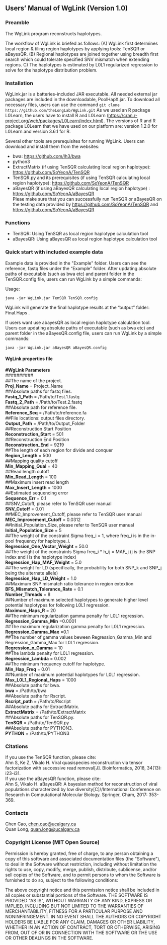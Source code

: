 ## Users’ Manual of WgLink (Version 1.0)
### Preamble
The WgLink program reconstructs haplotypes.


The workflow of WgLink is briefed as follows: (A) WgLink first determines local region & tiling region haplotypes by applying tools: TenSQR or aBayesQR. 
(B) Regional haplotypes are joined together using breadth first search which could tolerate specified SNV mismatch when extending regions. C) The
haplotypes is estimated by L0L1 regularized regression to solve for the haplotype distribution problem.

### Installation
WgLink.jar is a batteries-included JAR executable. All needed external jar packages are included in the downloadable, PoolHapX.jar. To download all necessary files, users can use the command 
`git clone https://github.com/theLongLab/WgLink.git`
As we used an R package L0Learn, the users have to install R and L0Learn (https://cran.r-project.org/web/packages/L0Learn/index.html). The versions of R and R package L0Learn that we have used on our platform are: version 1.2.0 for L0Learn and version 3.6.1 for R. 

Several other tools are prerequisites for running WgLink. Users can download and install them from the websites:
* bwa: https://github.com/lh3/bwa
* python3
* ExtractMatrix (if using TenSQR calculating local region haplotype): https://github.com/SoYeonA/TenSQR
* TenSQR.py and its prerequisites (if using TenSQR calculating local region haplotype): https://github.com/SoYeonA/TenSQR
* aBayesQR (if using aBayesQR calculating local region haplotype) : https://github.com/SoYeonA/aBayesQR <br>
Pleae make sure that you can successfully run TenSQR or aBayesQR on the testing data provided by  https://github.com/SoYeonA/TenSQR and https://github.com/SoYeonA/aBayesQR <br>

### Functions
* TenSQR: Using TenSQR as local region haplotype calculation tool
* aBayesQR: Using aBayesQR as local region haplotype calculation tool


### Quick start with included example data

Example data is provided in the "Example" folder. Users can see the reference, fastq files under the “Example” folder. After updating absolute paths of executable (such as bwa etc) and parent folder in the TenSQR.config file, users can run WgLink by a simple commands:

Usage:

`java -jar WgLink.jar TenSQR TenSQR.config`

WgLink will generate the final haplotype results at the “output” folder: Final.Haps .

If users want use abayesQR as local region haplotype calculation tool. Users can updating absolute paths of executable (such as bwa etc) and parent folder in the aBayesQR.config file, users can run WgLink by a simple commands:

`java -jar WgLink.jar aBayesQR aBayesQR.config`

#### WgLink properties file
**#WgLink Parameters**<br>
##########<br>
##The name of the project.<br>
**Proj_Name** = Project_Name<br> 
##Absolute paths for fastq files.<br> 
**Fastq_1_Path** = /Path/to/Test.1.fastq<br> 
**Fastq_2_Path** = /Path/to/Test.2.fastq<br> 
##Absolute path for reference file.<br> 
**Reference_Seq** = /Path/to/reference.fa<br> 
##File locations: output files directory.<br> 
**Output_Path** = /Path/to/Output_Folder<br> 
##Reconstruction Start Position<br> 
**Reconstruction_Start** = 501 <br> 
##Reconstruction End Position<br> 
**Reconstruction_End** = 9219 <br> 
##The length of each region for divide and conquer<br> 
**Region_Length** = 500 <br> 
##Mapping quality cutoff<br> 
**Min_Mapping_Qual** = 40<br> 
##Read length cutoff<br> 
**Min_Read_Length** = 100 <br> 
##Maximum insert read length<br> 
**Max_Insert_Length** = 1000 <br> 
##Estimated sequencing error<br> 
**Sequence_Err** = 0.1<br> 
##SNV_Cutoff, please refer to TenSQR user manual<br> 
**SNV_Cutoff** = 0.01<br> 
##MEC_Improvement_Cutoff, please refer to TenSQR user manual<br> 
**MEC_Improvement_Cutoff** = 0.0312 <br> 
##Initial_Population_Size, please refer to TenSQR user manual<br> 
**Initial_Population_Size** = 5 <br> 
##The weight of the constraint Sigma freq_i = 1, where freq_i is in the in-pool frequency for haplotype_i.<br> 
**Regression_One_Vector_Weight** = 50.0 <br> 
##The weight of the constraints Sigma freq_i * h_ij = MAF_j (j is the SNP index and i is the haplotype index)<br> 
**Regression_Hap_MAF_Weight** = 5.0  <br> 
##The weight for LD (specifically, the probability for both SNP_k and SNP_j being the alternate allele)<br> 
**Regression_Hap_LD_Weight** = 1.0  <br> 
##Maximum SNP mismatch ratio tolerance in region extextion<br> 
**BFS_Mismatch_Tolerance_Rate** = 0.1<br> 
**Number_Threads** = 8 <br> 
##Number of maximum selected haplotypes to generate higher level potential haplotypes for following L0L1 regression.<br> 
**Maximum_Haps_R** = 20 <br> 
##The minimum regularization gamma penalty for L0L1 regression.<br> 
**Regression_Gamma_Min** =0.0001 <br> 
##The maximum regularization gamma penalty for L0L1 regression.<br> 
**Regression_Gamma_Max** =0.1 <br> 
##The number of gamma values beween Regression_Gamma_Min and Regression_Gamma_Max for L0L1 regression.<br> 
**Regression_n_Gamma** = 10 <br> 
##The lambda penalty for L0L1 regression.<br> 
**Regression_Lambda** = 0.002<br> 
##The minimum frequency cutoff for haplotype. <br> 
**Min_Hap_Freq** = 0.01 <br> 
##Number of maximum potential haplotypes for L0L1 regression.<br> 
**Max_L0L1_Regional_Haps** = 1000 <br> 
##Absolute paths for bwa.<br> 
**bwa** = /Path/to/bwa<br> 
##Absolute paths for Rscript.<br> 
**Rscript_path** = /Path/to/Rscript <br> 
##Absolute paths for ExtractMatrix.<br> 
**ExtractMatrix** = /Path/to/ExtractMatrix<br> 
##Absolute paths for TenSQR.py.<br> 
**TenSQR** = /Path/to/TenSQR.py<br> 
##Absolute paths for PYTHON3.<br> 
**PYTHON** = /Path/to/PYTHON3<br> 


### Citations
If you use the TenSQR function, please cite:<br>
Ahn S, Ke Z, Vikalo H. Viral quasispecies reconstruction via tensor factorization with successive read removal[J]. Bioinformatics, 2018, 34(13): i23-i31.<br>
If you use the aBayesQR function, please cite:<br>
Ahn S, Vikalo H. aBayesQR: A bayesian method for reconstruction of viral populations characterized by low diversity[C]//International Conference on Research in Computational Molecular Biology. Springer, Cham, 2017: 353-369. <br>


### Contacts
Chen Cao, chen.cao@ucalgary.ca<br>
Quan Long, quan.long@ucalgary.ca<br>


### Copyright License (MIT Open Source)
Permission is hereby granted, free of charge, to any person obtaining a copy of this software and associated documentation files (the "Software"), to deal in the Software without restriction, including without limitation the rights to use, copy, modify, merge, publish, distribute, sublicense, and/or sell copies of the Software, and to permit persons to whom the Software is furnished to do so, subject to the following conditions:

The above copyright notice and this permission notice shall be included in all copies or substantial portions of the Software. THE SOFTWARE IS PROVIDED "AS IS", WITHOUT WARRANTY OF ANY KIND, EXPRESS OR IMPLIED, INCLUDING BUT
NOT LIMITED TO THE WARRANTIES OF MERCHANTABILITY, FITNESS FOR A PARTICULAR PURPOSE AND NONINFRINGEMENT. IN NO EVENT SHALL THE
AUTHORS OR COPYRIGHT HOLDERS BE LIABLE FOR ANY CLAIM, DAMAGES OR OTHER LIABILITY, WHETHER IN AN ACTION OF CONTRACT, TORT OR
OTHERWISE, ARISING FROM, OUT OF OR IN CONNECTION WITH THE SOFTWARE OR THE USE OR OTHER DEALINGS IN THE SOFTWARE.








